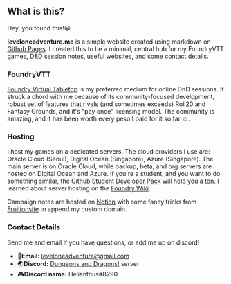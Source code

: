 ## What is this?
Hey, you found this!:grinning:

**leveloneadventure.me** is a simple website created using markdown on [Github Pages](https://pages.github.com/ "Github Pages"). I created this to be a minimal, central hub for my FoundryVTT games, D&D session notes, useful websites, and some contact details. 

### FoundryVTT
[Foundry Virtual Tabletop](https://foundryvtt.com/ "Foundry virtual tabletop") is my preferred medium for online DnD sessions. It struck a chord with me because of its community-focused development, robust set of features that rivals (and sometimes exceeds) Roll20 and Fantasy Grounds, and it's "pay once" licensing model. The community is amazing, and it has been worth every peso I paid for it so far :relaxed:.

### Hosting
I host my games on a dedicated servers. The cloud providers I use are: Oracle Cloud (Seoul), Digital Ocean (Singapore), Azure (Singapore). The main server is on Oracle Cloud, while backup, beta, and org servers are hosted on Digital Ocean and Azure. If you're a student, and you want to do something similar, the [Github Student Developer Pack](https://education.github.com/pack "Github Student Developer Pack") will help you a ton. I learned about server hosting on the [Foundry Wiki](https://foundryvtt.wiki/en/home).

Campaign notes are hosted on [Notion](https://www.notion.so/ "Notion") with some fancy tricks from [Fruitionsite](https://fruitionsite.com/ "Fruitionsite") to append my custom domain.

### Contact Details
Send me and email if you have questions, or add me up on discord!
- :email:**Email:** leveloneadventure@gmail.com
- :earth_asia:**Discord:** [Dungeons and Dragons!](https://discord.gg/TaGUnUT5mG "Dungeons and Dragons!") server
- :video_game:**Discord name:** Helianthus#8290
